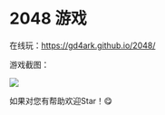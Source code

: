 # 2048 游戏

在线玩：https://gd4ark.github.io/2048/

游戏截图：

![](https://ws1.sinaimg.cn/large/006mS5wEgy1fzy0t6zcp4j31200n30tt.jpg)

如果对您有帮助欢迎Star！😋
